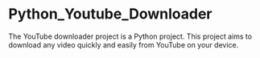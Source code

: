 # Python_Youtube_Downloader #
The YouTube downloader project is a Python project. This project aims to download any video quickly and easily from YouTube on your device. 
